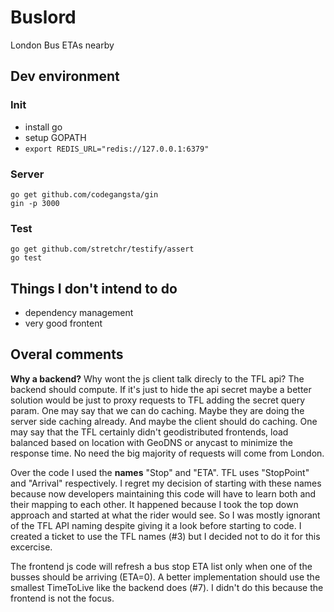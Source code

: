 # Buslord

London Bus ETAs nearby 


## Dev environment

### Init

 * install go
 * setup GOPATH
 * ```export REDIS_URL="redis://127.0.0.1:6379"```

### Server

```
go get github.com/codegangsta/gin
gin -p 3000
```
 
### Test 

```
go get github.com/stretchr/testify/assert
go test
```


## Things I don't intend to do 

 * dependency management
 * very good frontent

## Overal comments

**Why a backend?** Why wont the js client talk direcly to the TFL api? 
The backend should compute. If it's just to hide the api secret maybe a better solution would be just to proxy requests to TFL adding the secret query param. 
One may say that we can do caching. Maybe they are doing the server side caching already. And maybe the client should do caching. 
One may say that the TFL certainly didn't geodistributed frontends, load balanced based on location with GeoDNS or anycast to minimize the response time. No need the big majority of requests will come from London.  


Over the code I used the **names** "Stop" and "ETA". TFL uses "StopPoint" and "Arrival" respectively. I regret my decision of starting with these names because now developers maintaining this code will have to learn both and their mapping to each other. 
It happened because I took the top down approach and started at what the rider would see. So I was mostly ignorant of the TFL API naming despite giving it a look before starting to code. I created a ticket to use the TFL names (#3) but I decided not to do it for this excercise. 

The frontend js code will refresh a bus stop ETA list only when one of the busses should be arriving (ETA=0). A better implementation should use the smallest TimeToLive like the backend does (#7). I didn't do this because the frontend is not the focus. 

 
